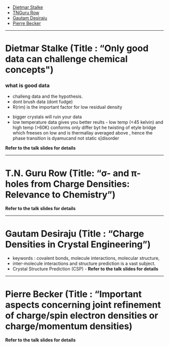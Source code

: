+ [Dietmar Stalke](#dietmar-stalke)
+ [TNGuru Row](#tnguru-row)
+ [Gautam Desiraju](#gautam-desiraju)
+ [Pierre Becker](#pierre-becker)

----

# Dietmar Stalke (Title : “Only good data can challenge chemical concepts")

### what is good data
* challeng data and the hypothesis.
* dont brush data (dont fudge) 
* R(rim) is the important factor for low residual density 
+ bigger crystals will ruin your data
+ low temperature data gives you better reults - low temp (<45 kelvin) and high temp (>60K) conforms only differ byt he twisting of etyle bridge which freeses on low and is thermallay averaged above , hence the phase transition is dyamucand not static s]disorder

__Refer to the talk slides for details__

---- 

# T.N. Guru Row (Title: “σ- and π-holes from Charge Densities: Relevance to Chemistry”)

__Refer to the talk slides for details__

----

# Gautam Desiraju (Title : “Charge Densities in Crystal Engineering”)

* keywords : covalent bonds, molecule interactions, molecular structure, 
* inter-molecule interactions and structure prediction is a vast subject.
* Crystal Structure Prediction (CSP) - 
__Refer to the talk slides for details__

----

# Pierre Becker (Title : “Important aspects concerning joint refinement of charge/spin electron densities or charge/momentum densities)

__Refer to the talk slides for details__


